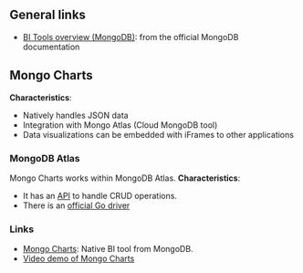 ## General links
* [BI Tools overview (MongoDB)](https://www.mongodb.com/cloud-explained/business-intelligence-bi-tools): from the official MongoDB documentation

## Mongo Charts
**Characteristics**:
* Natively handles JSON data
* Integration with Mongo Atlas (Cloud MongoDB tool)
* Data visualizations can be embedded with iFrames to other applications

### MongoDB Atlas
Mongo Charts works within MongoDB Atlas.
**Characteristics**:
* It has an [API](https://www.mongodb.com/docs/atlas/api/data-api/) to handle CRUD operations.
* There is an [official Go driver](https://github.com/mongodb/go-client-mongodb-atlas)

### Links
* [Mongo Charts](https://www.mongodb.com/products/charts): Native BI tool from MongoDB.
* [Video demo of Mongo Charts](https://www.youtube.com/watch?v=YBOiX8DwinE&list=PL4RCxklHWZ9v2lcat4oEVGQhZg6r4IQGV&index=3)



